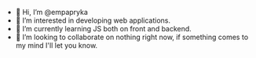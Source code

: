 - 👋 Hi, I’m @empapryka
- 👀 I’m interested in developing web applications.
- 🌱 I’m currently learning JS both on front and backend.
- 💞️ I’m looking to collaborate on nothing right now, if something comes to my mind I'll let you know.

<!---
empapryka/empapryka is a ✨ special ✨ repository because its `README.md` (this file) appears on your GitHub profile.
You can click the Preview link to take a look at your changes.
--->
